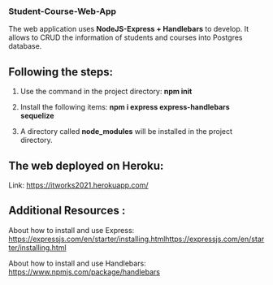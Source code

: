 ### Student-Course-Web-App 

The web application uses **NodeJS-Express + Handlebars** to develop. It allows to CRUD the information of students and courses into Postgres database.


## Following the steps:
1. Use the command in the project directory: **npm init**  

2. Install the following items: 
**npm i express express-handlebars sequelize**

3. A directory called **node_modules** will be installed in the project directory.


## The web deployed on Heroku:
Link: https://itworks2021.herokuapp.com/

## Additional Resources : 

About how to install and use Express:
https://expressjs.com/en/starter/installing.htmlhttps://expressjs.com/en/starter/installing.html

About how to install and use Handlebars:
https://www.npmjs.com/package/handlebars



